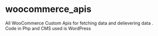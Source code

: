 # woocommerce_apis
All WooCommerce  Custom Apis for fetching data and delievering data . Code in Php and CMS used is WordPress
